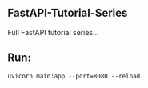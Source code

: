 ## FastAPI-Tutorial-Series
Full FastAPI tutorial series...


## Run:
```
uvicorn main:app --port=8080 --reload
```